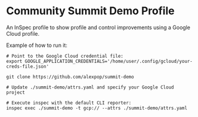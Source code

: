 # Community Summit Demo Profile

An InSpec profile to show profile and control improvements using a Google Cloud profile.

Example of how to run it:
```
# Point to the Google Cloud credential file:
export GOOGLE_APPLICATION_CREDENTIALS='/home/user/.config/gcloud/your-creds-file.json'

git clone https://github.com/alexpop/summit-demo

# Update ./summit-demo/attrs.yaml and specify your Google Cloud project

# Execute inspec with the default CLI reporter:
inspec exec ./summit-demo -t gcp:// --attrs ./summit-demo/attrs.yaml
```
